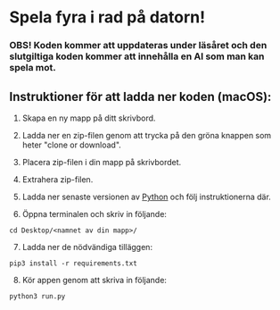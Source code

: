 # Spela fyra i rad på datorn!

### OBS! Koden kommer att uppdateras under läsåret och den slutgiltiga koden kommer att innehålla en AI som man kan spela mot.

## Instruktioner för att ladda ner koden (macOS):

1. Skapa en ny mapp på ditt skrivbord.

2. Ladda ner en zip-filen genom att trycka på den gröna knappen som heter "clone or download".

3. Placera zip-filen i din mapp på skrivbordet.

4. Extrahera zip-filen.

5. Ladda ner senaste versionen av [Python](https://www.python.org/downloads/) och följ instruktionerna där.

6. Öppna terminalen och skriv in följande:

```
cd Desktop/<namnet av din mapp>/
```

7. Ladda ner de nödvändiga tilläggen:

```
pip3 install -r requirements.txt
```

8. Kör appen genom att skriva in följande:

```
python3 run.py
```